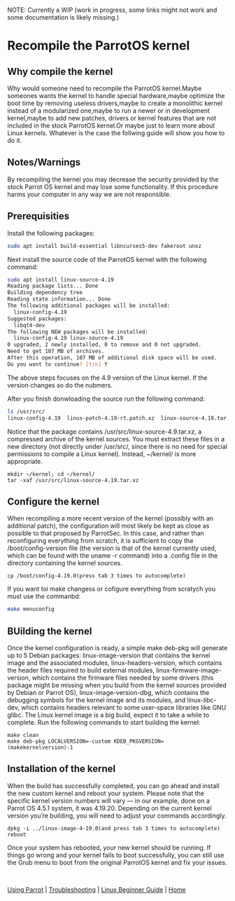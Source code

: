 &nbsp;

&nbsp;

NOTE: Currently a WIP (work in progress, some links might not work and some documentation is likely missing.)

# Recompile the ParrotOS kernel

##  Why compile the kernel

Why would someone need to recompile the ParrotOS kernel.Maybe someones wants the kernel to handle special hardware,maybe optimize the boot time by removing useless drivers,maybe to create a monolithic kernel instead of a modularized one,maybe to run a newer or in development kernel,maybe to add new patches, drivers or kernel features that are not included in the stock ParrotOS kernel.Or maybe just to learn more about Linux kernels. Whatever is the case the follwing guide will show you how to do it.

## Notes/Warnings

By recompiling the kernel you may decrease the security provided by the stock Parrot OS kernel and may lose some functionality. If this procedure harms your computer in any way we are not responsible.

## Prerequisities

Install the following packages:
```bash
sudo apt install build-essential libncurses5-dev fakeroot unxz
```
Next install the source code of the ParrotOS kernel with the following command:
```bash
sudo apt install linux-source-4.19
Reading package lists... Done
Building dependency tree       
Reading state information... Done
The following additional packages will be installed:
  linux-config-4.19
Suggested packages:
  libqt4-dev
The following NEW packages will be installed:
  linux-config-4.19 linux-source-4.19
0 upgraded, 2 newly installed, 0 to remove and 0 not upgraded.
Need to get 107 MB of archives.
After this operation, 107 MB of additional disk space will be used.
Do you want to continue? [Y/n] Y
```
The above steps focuses on the 4.9 version of the Linux kernel. If the version changes so do the nubmers.

After you finish donwloading the source run the following command:
```bash
ls /usr/src/
linux-config-4.19  linux-patch-4.19-rt.patch.xz  linux-source-4.19.tar.xz
```
Notice that the package contains /usr/src/linux-source-4.9.tar.xz, a compressed archive of the kernel sources. You must extract these files in a new directory (not directly under /usr/src/, since there is no need for special permissions to compile a Linux kernel). Instead, ~/kernel/ is more appropriate.
```text
mkdir ~/kernel; cd ~/kernel/
tar -xaf /usr/src/linux-source-4.19.tar.xz
```

## Configure the kernel

When recompiling a more recent version of the kernel (possibly with an additional patch), the configuration will most likely be kept as close as possible to that proposed by ParrotSec. In this case, and rather than reconfiguring everything from scratch, it is sufficient to copy the /boot/config-version file (the version is that of the kernel currently used, which can be found with the uname -r command) into a .config file in the directory containing the kernel sources.
```text
cp /boot/config-4.19.0(press tab 3 times to autocomplete)
```
If you want toi make changess or cofigure everything from scratych you must use the commanbd:
```bash
make menuconfig
```

## BUilding the kernel

Once the kernel configuration is ready, a simple make deb-pkg will generate up to 5 Debian packages: linux-image-version that contains the kernel image and the associated modules, linux-headers-version, which contains the header files required to build external modules, linux-firmware-image-version, which contains the firmware files needed by some drivers (this package might be missing when you build from the kernel sources provided by Debian or Parrot OS), linux-image-version-dbg, which contains the debugging symbols for the kernel image and its modules, and linux-libc-dev, which contains headers relevant to some user-space libraries like GNU glibc. The Linux kernel image is a big build, expect it to take a while to complete. Run the following commands to start building the kernel:
```text
make clean
make deb-pkg LOCALVERSION=-custom KDEB_PKGVERSION=
(makekernelversion)-1
```

## Installation of the kernel

When the build has successfully completed, you can go ahead and install the new custom kernel and reboot your system. Please note that the specific kernel version numbers will vary — in our example, done on a Parrot OS 4.5.1 system, it was 4.19.20. Depending on the current kernel version you’re building, you will need to adjust your commands accordingly.
```text
dpkg -i ../linux-image-4-19.0(and press tab 3 times to autocomplete)
reboot
```
Once your system has rebooted, your new kernel should be running. If things go wrong and your kernel fails to boot successfully, you can still use the Grub menu to boot from the original ParrotOS kernel and fix your issues.

&nbsp;

[Using Parrot](https://docs.parrot.sh/info/start/) | [Troubleshooting](https://docs.parrot.sh/trbl/start/) | [Linux Beginner Guide](https://docs.parrot.sh/library/lbg-basics/) | [Home](https://docs.parrot.sh/)
